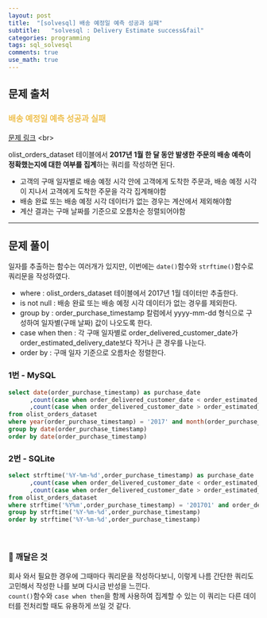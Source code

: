 ```yaml
---
layout: post
title:  "[solvesql] 배송 예정일 예측 성공과 실패"
subtitle:   "solvesql : Delivery Estimate success&fail"
categories: programming
tags: sql_solvesql
comments: true
use_math: true
---
```


## 문제 출처

###  <font color = "#EFC050"> 배송 예정일 예측 성공과 실패 </font>    
     
[문제 링크]([https://solvesql.com/problems/first-and-last-orders/](https://solvesql.com/problems/estimated-delivery-date/)) <br>

olist_orders_dataset 테이블에서 **2017년 1월 한 달 동안 발생한 주문의 배송 예측이 정확했는지에 대한 여부를 집계**하는 쿼리를 작성하면 된다.
* 고객의 구매 일자별로 배송 예정 시각 안에 고객에게 도착한 주문과, 배송 예정 시각이 지나서 고객에게 도착한 주문을 각각 집계해야함
* 배송 완료 또는 배송 예정 시각 데이터가 없는 경우는 계산에서 제외해야함
* 계산 결과는 구매 날짜를 기준으로 오름차순 정렬되어야함

-------

## 문제 풀이

일자를 추출하는 함수는 여러개가 있지만, 이번에는 `date()`함수와 `strftime()`함수로 쿼리문을 작성하였다.
* where : olist_orders_dataset 테이블에서 2017년 1월 데이터만 추출한다.
* is not null : 배송 완료 또는 배송 예정 시각 데이터가 없는 경우를 제외한다.
* group by : order_purchase_timestamp 칼럼에서 yyyy-mm-dd 형식으로 구성하여 일자별(구매 날짜) 값이 나오도록 한다.
* case when then : 각 구매 일자별로 order_delivered_customer_date가 order_estimated_delivery_date보다 작거나 큰 경우를 나눈다.
* order by : 구매 일자 기준으로 오름차순 정렬한다.

### 1번 - MySQL
```sql
select date(order_purchase_timestamp) as purchase_date
      ,count(case when order_delivered_customer_date < order_estimated_delivery_date then order_id end) as success
      ,count(case when order_delivered_customer_date > order_estimated_delivery_date then order_id end) as fail
from olist_orders_dataset
where year(order_purchase_timestamp) = '2017' and month(order_purchase_timestamp) = '01' and order_delivered_customer_date IS NOT NULL and order_estimated_delivery_date IS NOT NULL
group by date(order_purchase_timestamp)
order by date(order_purchase_timestamp)
```

### 2번 - SQLite
```sql
select strftime('%Y-%m-%d',order_purchase_timestamp) as purchase_date
      ,count(case when order_delivered_customer_date < order_estimated_delivery_date then order_id end) as success
      ,count(case when order_delivered_customer_date > order_estimated_delivery_date then order_id end) as fail
from olist_orders_dataset
where strftime('%Y%m',order_purchase_timestamp) = '201701' and order_delivered_customer_date IS NOT NULL and order_estimated_delivery_date IS NOT NULL
group by strftime('%Y-%m-%d',order_purchase_timestamp)
order by strftime('%Y-%m-%d',order_purchase_timestamp)
```

<br>

### 🚀 깨달은 것
회사 와서 필요한 경우에 그때마다 쿼리문을 작성하다보니, 이렇게 나름 간단한 쿼리도 고민해서 작성한 나를 보며 다시금 반성을 느낀다. <br>
`count()`함수와 `case when then`을 함께 사용하여 집계할 수 있는 이 쿼리는 다른 데이터를 전처리할 때도 유용하게 쓰일 것 같다.

